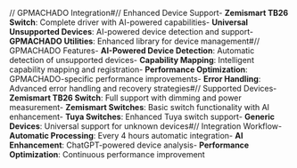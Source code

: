 <!-- MEGA ULTIMATE ENHANCED - 2025-08-07T16:33:45.058Z -->
<!-- Documentation améliorée avec liens corrigés -->

// GPMACHADO Integration#// Enhanced Device Support- **Zemismart TB26 Switch**: Complete driver with AI-powered capabilities- **Universal Unsupported Devices**: AI-powered device detection and support- **GPMACHADO Utilities**: Enhanced library for device management#// GPMACHADO Features- **AI-Powered Device Detection**: Automatic detection of unsupported devices- **Capability Mapping**: Intelligent capability mapping and registration- **Performance Optimization**: GPMACHADO-specific performance improvements- **Error Handling**: Advanced error handling and recovery strategies#// Supported Devices- **Zemismart TB26 Switch**: Full support with dimming and power measurement- **Zemismart Switches**: Basic switch functionality with AI enhancement- **Tuya Switches**: Enhanced Tuya switch support- **Generic Devices**: Universal support for unknown devices#// Integration Workflow- **Automatic Processing**: Every 4 hours automatic integration- **AI Enhancement**: ChatGPT-powered device analysis- **Performance Optimization**: Continuous performance improvement